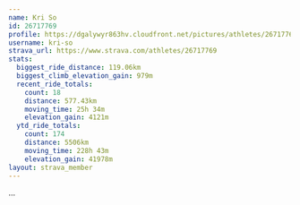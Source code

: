 ```yaml
---
name: Kri So
id: 26717769
profile: https://dgalywyr863hv.cloudfront.net/pictures/athletes/26717769/7761026/13/large.jpg
username: kri-so
strava_url: https://www.strava.com/athletes/26717769
stats:
  biggest_ride_distance: 119.06km
  biggest_climb_elevation_gain: 979m
  recent_ride_totals:
    count: 18
    distance: 577.43km
    moving_time: 25h 34m
    elevation_gain: 4121m
  ytd_ride_totals:
    count: 174
    distance: 5506km
    moving_time: 228h 43m
    elevation_gain: 41978m
layout: strava_member
--- 
```

...
